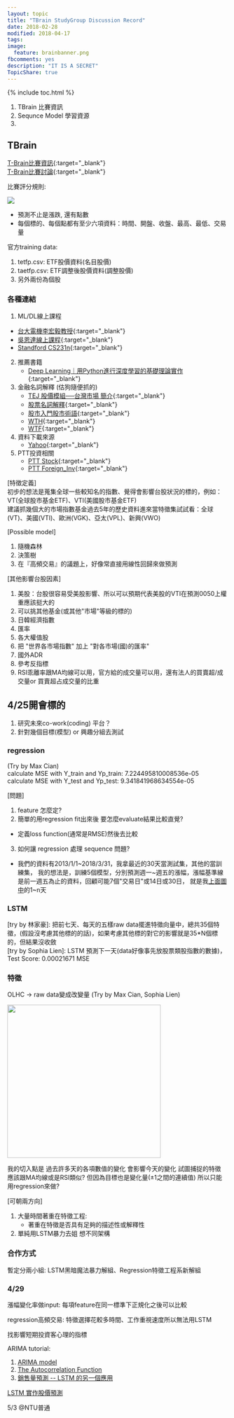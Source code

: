 ```yaml
---
layout: topic
title: "TBrain StudyGroup Discussion Record"
date: 2018-02-28
modified: 2018-04-17
tags:
image:
  feature: brainbanner.png
fbcomments: yes
description: "IT IS A SECRET"
TopicShare: true
---
```


{% include toc.html %}

1. TBrain 比賽資訊
1. Sequnce Model 學習資源
2.












## TBrain

[T-Brain比賽資訊](https://tbrain.trendmicro.com.tw/Competitions/Details/2){:target="_blank"}<br>
[T-Brain比賽討論](https://tbrain.trendmicro.com.tw/Discussion/Forum_3){:target="_blank"}

比賽評分規則:

<img src="../../images/T/rules.jpg">

* 預測不止是漲跌, 還有點數
* 每個標的、每個點都有至少六項資料：時間、開盤、收盤、最高、最低、交易量

官方training data:

1. tetfp.csv: ETF股價資料(名目股價)
2. taetfp.csv: ETF調整後股價資料(調整股價)
3. 另外兩份為個股

### 各種連結

1.  ML/DL線上課程
   * [台大電機李宏毅教授](https://www.youtube.com/watch?v=xCGidAeyS4M&list=PLJV_el3uVTsPy9oCRY30oBPNLCo89yu49&index=30){:target="_blank"}
   * [吳恩達線上課程](https://www.youtube.com/playlist?list=PLBAGcD3siRDittPwQDGIIAWkjz-RucAc7){:target="_blank"}
   * [Standford CS231n](https://www.youtube.com/watch?v=iX5V1WpxxkY){:target="_blank"}
2. 推薦書籍
   *  [Deep Learning｜用Python進行深度學習的基礎理論實作 ](https://www.tenlong.com.tw/products/9789864764846){:target="_blank"}
3. 金融名詞解釋 (估狗隨便抓的)
   * [TEJ 股價模組──台灣市場 簡介](https://www.tej.com.tw/webtej/doc/wprcd.htm){:target="_blank"}
   * [股票名詞解釋](http://blog.xuite.net/auster.lai/twblog/123091930-股票名詞解釋){:target="_blank"}
   * [股市入門股市術語](https://goose168.com/股市入門股市術語看久了就成為常識/){:target="_blank"}
   * [WTH](http://hclovenote.blogspot.tw/2017/11/2017-11-26.html){:target="_blank"}
   * [WTF](http://ey90223.pixnet.net/blog/post/278439808-%E8%AA%8D%E8%AD%98%E6%AD%A3%E5%90%91%E5%8F%8D%E5%90%91%E6%A7%93%E6%A1%BFetf){:target="_blank"}
4. 資料下載來源
   * [Yahoo](https://finance.yahoo.com/quote/vt/history?ltr=1){:target="_blank"}
5. PTT投資相關
   * [PTT Stock](https://www.ptt.cc/man/Stock/index.html){:target="_blank"}
   * [PTT Foreign_Inv](https://www.ptt.cc/man/Foreign_Inv/index.html){:target="_blank"}



[特徵定義]
<br>初步的想法是蒐集全球一些較知名的指數、覺得會影響台股狀況的標的，例如：VT(全球股市基金ETF)、VTI(美國股市基金ETF)
<br>建議抓幾個大的市場指數基金過去5年的歷史資料進來當特徵集試試看：全球(VT)、美國(VTI)、歐洲(VGK)、亞太(VPL)、新興(VWO)

[Possible model]

1. 隨機森林
2. 決策樹
3. 在『高頻交易』的議題上，好像常直接用線性回歸來做預測

[其他影響台股因素]

1. 美股：台股很容易受美股影響、所以可以預期代表美股的VTI在預測0050上權重應該挺大的
2. 可以挑其他基金(或其他"市場"等級的標的)
3. 日韓經濟指數
4. 匯率
5. 各大權值股
6. 把 "世界各市場指數" 加上 "對各市場(國)的匯率"
7. 國外ADR
8. 參考反指標
9. RSI乖離率跟MA均線可以用，官方給的成交量可以用，還有法人的買賣超/成交量or 買賣超占成交量的比重

## 4/25開會標的

1. 研究未來co-work(coding) 平台？
2. 針對幾個目標(模型) or 興趣分組去測試

### regression
(Try by Max Cian)
<br>calculate MSE with Y_train and Yp_train:  7.224495810008536e-05
<br>calculate MSE with Y_test and Yp_test:  9.341841968634554e-05

[問題]

1. feature 怎麼定?
2. 簡單的用regression  fit出來後  要怎麼evaluate結果比較直覺?
  * 定義loss function(通常是RMSE)然後去比較
3. 如何讓 regression 處理 sequence 問題?
  * 我們的資料有2013/1/1~2018/3/31，我拿最近的30天當測試集，其他的當訓練集，
我的想法是，訓練5個模型，分別預測週一~週五的漲幅，漲幅基準線是前一週五為止的資料，回顧可能7個"交易日"或14日或30日，
就是我[上面圖中](../../images/T/OLHC.png)的1~n天

### LSTM

[try by 林家豪]: 把前七天、每天的五樣raw data擺進特徵向量中，總共35個特徵，(假設沒考慮其他標的的話)，如果考慮其他標的對它的影響就是35*N個標的，但結果沒收斂
<br>[try by Sophia Lien]: LSTM 預測下一天(data好像事先放股票類股指數的數據)，Test Score: 0.00021671 MSE

### 特徵

OLHC → raw data變成改變量 (Try by Max Cian, Sophia Lien)

<img src="../../images/T/OLHC.png" width="350">

我的切入點是  過去許多天的各項數值的變化  會影響今天的變化 試圖捕捉的特徵  應該跟MA均線或是RSI類似?
但因為目標也是變化量(±1之間的連續值)  所以只能用regression來做?

[可朝兩方向]

1. 大量時間著重在特徵工程:
   * 著重在特徵是否具有足夠的描述性或解釋性
2. 單純用LSTM暴力去姐 想不同架構

### 合作方式

暫定分兩小組: LSTM黑暗魔法暴力解組、Regression特徵工程系新解組


### 4/29

漲幅變化率做input: 每項feature在同一標準下正規化之後可以比較

regression高頻交易: 特徵選擇花較多時間、工作重視速度所以無法用LSTM

找影響短期投資客心理的指標

ARIMA tutorial:

1. [ARIMA model](https://people.duke.edu/~rnau/411arim2.htm)
1. [The Autocorrelation Function](https://www.alanzucconi.com/2016/06/06/autocorrelation-function/)
2. [銷售量預測 -- LSTM 的另一個應用](https://ithelp.ithome.com.tw/articles/10195400?sc=iThelpR)

[LSTM 實作股價預測](https://www.finlab.tw/用深度學習幫你解析K線圖！/)






5/3 @NTU普通
